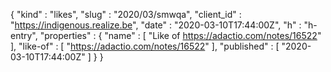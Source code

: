{
  "kind" : "likes",
  "slug" : "2020/03/smwqa",
  "client_id" : "https://indigenous.realize.be",
  "date" : "2020-03-10T17:44:00Z",
  "h" : "h-entry",
  "properties" : {
    "name" : [ "Like of https://adactio.com/notes/16522" ],
    "like-of" : [ "https://adactio.com/notes/16522" ],
    "published" : [ "2020-03-10T17:44:00Z" ]
  }
}
